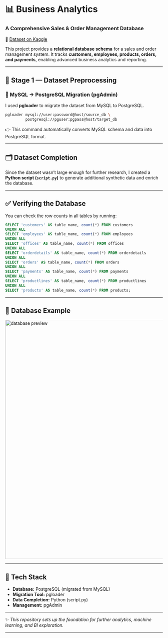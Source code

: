 # 📊 Business Analytics

### A Comprehensive Sales & Order Management Database

🔗 [Dataset on Kaggle](https://www.kaggle.com/datasets/himelsarder/business-database)

This project provides a **relational database schema** for a sales and order management system.
It tracks **customers, employees, products, orders, and payments**, enabling advanced business analytics and reporting.

---

## 🚀 Stage 1 — Dataset Preprocessing

### 🔄 MySQL → PostgreSQL Migration (pgAdmin)

I used **pgloader** to migrate the dataset from MySQL to PostgreSQL.

```bash
pgloader mysql://user:password@host/source_db \
         postgresql://pguser:pgpass@host/target_db
```

👉 This command automatically converts MySQL schema and data into PostgreSQL format.

---

## 🗂️ Dataset Completion

Since the dataset wasn’t large enough for further research, I created a **Python script (`script.py`)** to generate additional synthetic data and enrich the database.

---

## ✅ Verifying the Database

You can check the row counts in all tables by running:

```sql
SELECT 'customers' AS table_name, count(*) FROM customers
UNION ALL
SELECT 'employees' AS table_name, count(*) FROM employees
UNION ALL
SELECT 'offices' AS table_name, count(*) FROM offices
UNION ALL
SELECT 'orderdetails' AS table_name, count(*) FROM orderdetails
UNION ALL
SELECT 'orders' AS table_name, count(*) FROM orders
UNION ALL
SELECT 'payments' AS table_name, count(*) FROM payments
UNION ALL
SELECT 'productlines' AS table_name, count(*) FROM productlines
UNION ALL
SELECT 'products' AS table_name, count(*) FROM products;
```

---

## 📸 Database Example

<img width="1045" height="761" alt="database preview" src="https://github.com/user-attachments/assets/2e52e001-968d-4664-a371-76260de9436b" />

---

## 📌 Tech Stack

* **Database:** PostgreSQL (migrated from MySQL)
* **Migration Tool:** pgloader
* **Data Completion:** Python (script.py)
* **Management:** pgAdmin

---

✨ *This repository sets up the foundation for further analytics, machine learning, and BI exploration.*

---
